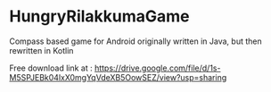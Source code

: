 # HungryRilakkumaGame
Compass based game for Android originally written in Java, but then rewritten in Kotlin

Free download link at : https://drive.google.com/file/d/1s-M5SPJEBk04lxX0mgYqVdeXB5OowSEZ/view?usp=sharing
